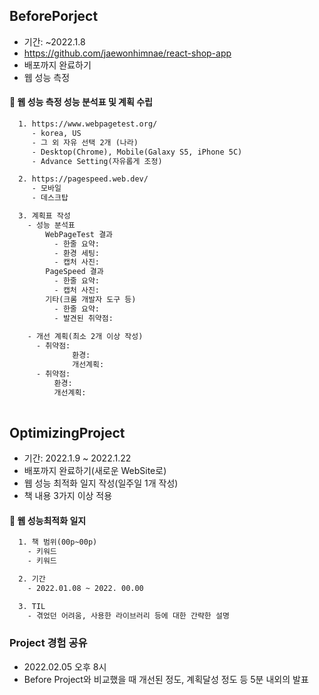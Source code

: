## BeforePorject
- 기간: ~2022.1.8
- https://github.com/jaewonhimnae/react-shop-app
- 배포까지 완료하기
- 웹 성능 측정

#### 📑 웹 성능 측정 성능 분석표 및 계획 수립
```html
  1. https://www.webpagetest.org/
     - korea, US
     - 그 외 자유 선택 2개 (나라)
     - Desktop(Chrome), Mobile(Galaxy S5, iPhone 5C)
     - Advance Setting(자유롭게 조정)

  2. https://pagespeed.web.dev/
     - 모바일
     - 데스크탑

  3. 계획표 작성
    - 성능 분석표
        WebPageTest 결과
          - 한줄 요약:
          - 환경 세팅:
          - 캡처 사진:
        PageSpeed 결과
          - 한줄 요약:
          - 캡처 사진:
        기타(크롬 개발자 도구 등)
          - 한줄 요약:
          - 발견된 취약점:
        
    - 개선 계획(최소 2개 이상 작성)
      - 취약점:
              환경: 
              개선계획: 
      - 취약점:
          환경:
          개선계획:
        
```


## OptimizingProject
- 기간: 2022.1.9 ~ 2022.1.22
- 배포까지 완료하기(새로운 WebSite로)
- 웹 성능 최적화 일지 작성(일주일 1개 작성)
- 책 내용 3가지 이상 적용


#### 📑 웹 성능최적화 일지
```html
  1. 책 범위(00p~00p)
    - 키워드
    - 키워드

  2. 기간
    - 2022.01.08 ~ 2022. 00.00

  3. TIL
    - 겪었던 어려움, 사용한 라이브러리 등에 대한 간략한 설명
```


### Project 경험 공유
- 2022.02.05 오후 8시
- Before Project와 비교했을 때 개선된 정도, 계획달성 정도 등 5분 내외의 발표
